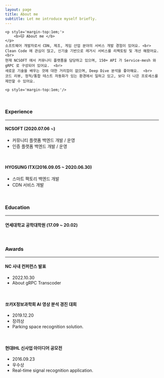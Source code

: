 ```yaml
---
layout: page
title: About me
subtitle: Let me introduce myself briefly.
---
```


<div id ="notice--info">

    <p style='margin-top:1em;'>
        <b>🐱 About me </b>
    </p>
    소프트웨어 개발자로서 CDN, 제조, 게임 산업 분야의 서비스 개발 경험이 있어요. <br>
    Clean Code 에 관심이 많고, 신기술 기반으로 레거시 서비스를 리팩토링 및 개선 해왔어요.  <br>
    현재 NCSOFT 에서 커뮤니티 플랫폼을 담당하고 있으며, 150+ API 가 Service-mesh 와 gRPC 로 구성되어 있어요.  <br>
    새로운 기술을 배우는 것에 대한 거리낌이 없으며, Deep Dive 분석을 좋아해요.  <br>
    코드 리뷰, 정적/통합 테스트 자동화가 있는 환경에서 일하고 있고, 보다 더 나은 프로세스를 제안할 수 있어요.
    
    <p style='margin-top:1em;'/>

</div>

<br>

### Experience

---

#### NCSOFT (2020.07.06 ~)

* 커뮤니티 플랫폼 백엔드 개발 / 운영
* 인증 플랫폼 백엔드 개발 / 운영

<br>

#### HYOSUNG ITX(2016.09.05 ~ 2020.06.30)

* 스마트 팩토리 백엔드 개발
* CDN 서비스 개발

<br>
 
### Education

---

#### 연세대학교 공학대학원 (17.09 ~ 20.02) 

<br>

### Awards

---

#### NC 사내 컨퍼런스 발표 
* 2022.10.30
* About gRPC Transcoder

<br>

#### 쏘카X정보과학회 AI 영상 분석 경진 대회 
* 2019.12.20 
* 장려상 
* Parking space recognition solution.

<br>

#### 현대IHL 신사업 아이디어 공모전
* 2016.09.23 
* 우수상
* Real-time signal recognition application.

<br>

